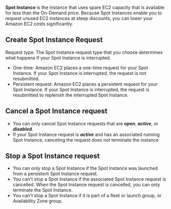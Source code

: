 **Spot Instance** is the instance that uses spare EC2 capacity that is available for less than the On-Demand price. Because Spot Instances enable you to request unused EC2 instances at steep discounts, you can lower your Amazon EC2 costs significantly.

## Create Spot Instance Request
Request type: The Spot Instance request type that you choose determines what happens if your Spot Instance is interrupted.

* One-time: Amazon EC2 places a one-time request for your Spot Instance. If your Spot Instance is interrupted, the request is not resubmitted.
* Persistent request: Amazon EC2 places a persistent request for your Spot Instance. If your Spot Instance is interrupted, the request is resubmitted to replenish the interrupted Spot Instance.

## Cancel a Spot Instance request
* You can only cancel Spot Instance requests that are ***open***, ***active***, or ***disabled***.
* If your Spot Instance request is ***active*** and has an associated running Spot Instance, canceling the request does not terminate the instance

## Stop a Spot Instance request
* You can only stop a Spot Instance if the Spot Instance was launched from a persistent Spot Instance request.
* You can't stop a Spot Instance if the associated Spot Instance request is cancelled. When the Spot Instance request is cancelled, you can only terminate the Spot Instance.
* You can't stop a Spot Instance if it is part of a fleet or launch group, or Availability Zone group.


